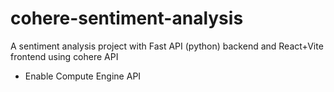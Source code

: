 # cohere-sentiment-analysis
A sentiment analysis project with Fast API (python) backend and React+Vite frontend using cohere API

- Enable Compute Engine API
